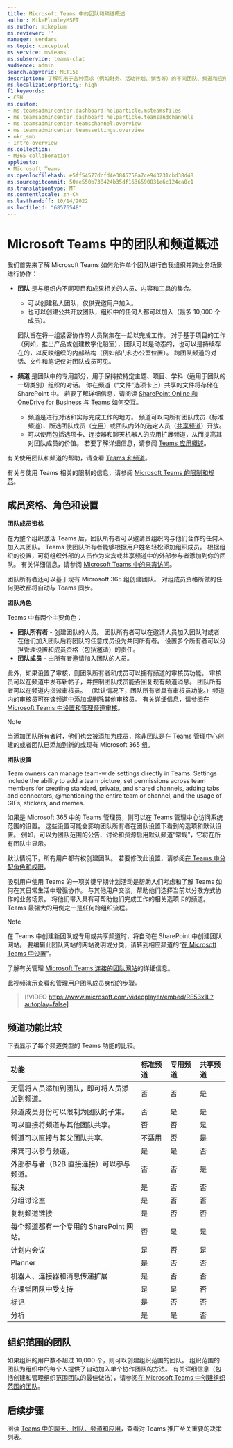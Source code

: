 ```yaml
---
title: Microsoft Teams 中的团队和频道概述
author: MikePlumleyMSFT
ms.author: mikeplum
ms.reviewer: ''
manager: serdars
ms.topic: conceptual
ms.service: msteams
ms.subservice: teams-chat
audience: admin
search.appverid: MET150
description: 了解可用于各种需求（例如财务、活动计划、销售等）的不同团队、频道和应用。
ms.localizationpriority: high
f1.keywords:
- CSH
ms.custom:
- ms.teamsadmincenter.dashboard.helparticle.msteamsfiles
- ms.teamsadmincenter.dashboard.helparticle.teamsandchannels
- ms.teamsadmincenter.teamschannel.overview
- ms.teamsadmincenter.teamssettings.overview
- okr_smb
- intro-overview
ms.collection:
- M365-collaboration
appliesto:
- Microsoft Teams
ms.openlocfilehash: e5ff54577dcfd4e3845758a7ce943231cbd38d48
ms.sourcegitcommit: 50ae550b738424b35df1636590831e6c124ca0c1
ms.translationtype: MT
ms.contentlocale: zh-CN
ms.lasthandoff: 10/14/2022
ms.locfileid: "68576548"
---
```

# <a name="overview-of-teams-and-channels-in-microsoft-teams"></a>Microsoft Teams 中的团队和频道概述

我们首先来了解 Microsoft Teams 如何允许单个团队进行自我组织并跨业务场景进行协作：

- **团队** 是与组织内不同项目和成果相关的人员、内容和工具的集合。

    - 可以创建私人团队，仅供受邀用户加入。
    - 也可以创建公共开放团队，组织中的任何人都可以加入（最多 10,000 个成员）。
    
    团队旨在将一组紧密协作的人员聚集在一起以完成工作。 对于基于项目的工作（例如，推出产品或创建数字化船室），团队可以是动态的，也可以是持续存在的，以反映组织的内部结构（例如部门和办公室位置）。 跨团队频道的对话、文件和笔记仅对团队成员可见。

- **频道** 是团队中的专用部分，用于保持按特定主题、项目、学科（适用于团队的一切类别）组织的对话。 你在频道（“文件”选项卡上）共享的文件将存储在 SharePoint 中。 若要了解详细信息，请阅读 [SharePoint Online 和 OneDrive for Business 与 Teams 如何交互](SharePoint-OneDrive-interact.md)。

    - 频道是进行对话和实际完成工作的地方。 频道可以向所有团队成员（标准频道）、所选团队成员（[专用](private-channels.md)）或团队内外的选定人员（[共享频道](shared-channels.md)）开放。
    - 可以使用包括选项卡、连接器和聊天机器人的应用扩展频道，从而提高其对团队成员的价值。 若要了解详细信息，请参阅 [Teams 应用概述](deploy-apps-microsoft-teams-landing-page.md)。
    
有关使用团队和频道的帮助，请查看 [Teams 和频道](https://support.office.com/article/df38ae23-8f85-46d3-b071-cb11b9de5499)。

有关与使用 Teams 相关的限制的信息，请参阅 [Microsoft Teams 的限制和规范](/microsoftteams/limits-specifications-teams)。

## <a name="membership-roles-and-settings"></a>成员资格、角色和设置

**团队成员资格**

在为整个组织激活 Teams 后，团队所有者可以邀请贵组织内与他们合作的任何人加入其团队。 Teams 使团队所有者能够根据用户姓名轻松添加组织成员。 根据组织的设置，可将组织外部的人员作为来宾或共享频道中的外部参与者添加到你的团队。 有关详细信息，请参阅 [Microsoft Teams 中的来宾访问](guest-access.md)。 

团队所有者还可以基于现有 Microsoft 365 组创建团队。 对组成员资格所做的任何更改都将自动与 Teams 同步。

**团队角色**

Teams 中有两个主要角色： 

- **团队所有者** - 创建团队的人员。 团队所有者可以在邀请人员加入团队时或者在他们加入团队后将团队的任意成员设为共同所有者。 设置多个所有者可以分担管理设置和成员资格（包括邀请）的责任。
- **团队成员** - 由所有者邀请加入团队的人员。

此外，如果设置了审核，则团队所有者和成员可以拥有频道的审核员功能。 审核员可以在频道中发布新帖子，并控制团队成员能否回复现有频道消息。 团队所有者可以在频道内指派审核员。 （默认情况下，团队所有者具有审核员功能。）频道内的审核员可在该频道中添加或删除其他审核员。 有关详细信息，请参阅[在 Microsoft Teams 中设置和管理频道审核](manage-channel-moderation-in-teams.md)。

> [!NOTE]
> 当添加团队所有者时，他们也会被添加为成员，除非团队是在 Teams 管理中心创建的或者团队已添加到新的或现有 Microsoft 365 组。

**团队设置** 

Team owners can manage team-wide settings directly in Teams. Settings include the ability to add a team picture, set permissions across team members for creating standard, private, and shared channels, adding tabs and connectors, @mentioning the entire team or channel, and the usage of GIFs, stickers, and memes.

如果是 Microsoft 365 中的 Teams 管理员，则可以在 Teams 管理中心访问系统范围的设置。 这些设置可能会影响团队所有者在团队设置下看到的选项和默认设置。 例如，可以为团队范围的公告、讨论和资源启用默认频道“常规”，它将在所有团队中显示。

默认情况下，所有用户都有权创建团队。 若要修改此设置，请参阅[在 Teams 中分配角色和权限](assign-roles-permissions.md)。

吸引用户使用 Teams 的一项关键早期计划活动是帮助人们考虑和了解 Teams 如何在其日常生活中增强协作。 与其他用户交谈，帮助他们选择当前以分散方式协作的业务场景。 将他们带入具有可帮助他们完成工作的相关选项卡的频道。 Teams 最强大的用例之一是任何跨组织流程。

> [!NOTE]
> 在 Teams 中创建新团队或专用或共享频道时，将自动在 SharePoint 中创建团队网站。 要编辑此团队网站的网站说明或分类，请转到相应频道的“[在 Microsoft Teams 中设置](https://support.microsoft.com/office/bf39798f-90d2-44fb-a750-55fa05a56f1d)”。
>
> 了解有关管理 [Microsoft Teams 连接的团队网站](/SharePoint/teams-connected-sites)的详细信息。

此视频演示查看和管理用户团队成员身份的步骤。

> [!VIDEO https://www.microsoft.com/videoplayer/embed/RE53x1L?autoplay=false]

## <a name="channel-feature-comparison"></a>频道功能比较

下表显示了每个频道类型的 Teams 功能的比较。

|功能|标准频道|专用频道|共享频道|
|:-------|:---------------|:--------------|:-------------|
|无需将人员添加到团队，即可将人员添加到频道。|否|否|是|
|频道成员身份可以限制为团队的子集。|否|是|是|
|可以直接将频道与其他团队共享。|否|否|是|
|频道可以直接与其父团队共享。|不适用|否|是|
|来宾可以参与频道。|是|是|否|
|外部参与者（B2B 直接连接）可以参与频道。|否|否|是|
|裁决|是|否|否|
|分组讨论室|是|否|否|
|复制频道链接|是|否|否|
|每个频道都有一个专用的 SharePoint 网站。|否|是|是|
|计划内会议|是|否|是|
|Planner|是|否|否|
|机器人、连接器和消息传递扩展|是|否|否|
|在课堂团队中受支持|是|是|否|
|标记|是|否|否|
|分析|是|是|否|

## <a name="org-wide-teams"></a>组织范围的团队

如果组织的用户数不超过 10,000 个，则可以创建组织范围的团队。 组织范围的团队为组织中的每个人提供了自动加入单个协作团队的方法。 有关详细信息（包括创建和管理组织范围团队的最佳做法），请参阅[在 Microsoft Teams 中创建组织范围的团队](create-an-org-wide-team.md)。

## <a name="next-steps"></a>后续步骤

阅读 [Teams 中的聊天、团队、频道和应用](deploy-chat-teams-channels-microsoft-teams-landing-page.md)，查看对 Teams 推广至关重要的决策列表。
